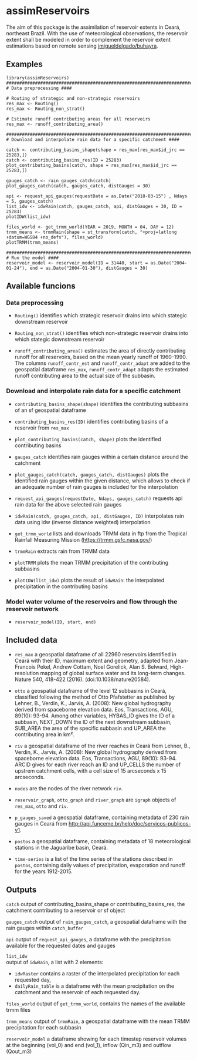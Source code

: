 # assimReservoirs

The aim of this package is the assimilation of reservoir extents in Ceará, northeast Brazil. 
With the use of meteorological observations, the reservoir extent shall be modeled in order to complement the reservoir extent estimations based on remote sensing [jmigueldelgado/buhayra](https://github.com/jmigueldelgado/buhayra). 


## Examples

```
library(assimReservoirs)
#####################################################################################+
# Data preprocessing ####

# Routing of strategic and non-strategic reservoirs
res_max <- Routing()
res_max <- Routing_non_strat()

# Estimate runoff contributing areas for all reservoirs
res_max <- runoff_contributing_area()

#####################################################################################+
# Download and interpolate rain data for a specific catchment ####

catch <- contributing_basins_shape(shape = res_max[res_max$id_jrc == 25283,])
catch <- contributing_basins_res(ID = 25283)
plot_contributing_basins(catch, shape = res_max[res_max$id_jrc == 25283,])

gauges_catch <- rain_gauges_catch(catch)
plot_gauges_catch(catch, gauges_catch, distGauges = 30)

api <- request_api_gauges(requestDate = as.Date("2018-03-15") , Ndays = 5, gauges_catch)
list_idw <- idwRain(catch, gauges_catch, api, distGauges = 30, ID = 25283)
plotIDW(list_idw)

files_world <- get_trmm_world(YEAR = 2019, MONTH = 04, DAY = 12)
trmm_means <- trmmRain(shape = st_transform(catch, "+proj=latlong  +datum=WGS84 +no_defs"), files_world)
plotTRMM(trmm_means)

#####################################################################################+
# Run the model ####
reservoir_model <- reservoir_model(ID = 31440, start = as.Date("2004-01-24"), end = as.Date("2004-01-30"), distGauges = 30)
```

## Available funcions

### Data preprocessing

- ```Routing()``` identifies which strategic reservoir drains into which stategic downstream reservoir

- ```Routing_non_strat()``` identifies which non-strategic reservoir drains into which stategic downstream reservoir

- ```runoff_contributing_area()``` estimates the area of directly contributing runoff for all reservoirs, based on the mean yearly runoff of 1960-1990. The columns ```runoff_contr_est``` and ```runoff_contr_adapt``` are added to the geospatial dataframe ```res_max```, ```runoff_contr_adapt``` adapts the estimated runoff contributing area to the actual size of the subbasin.

### Download and interpolate rain data for a specific catchment

- ```contributing_basins_shape(shape)``` identifies the contributing subbasins of an sf geospatial dataframe
- ```contributing_basins_res(ID)``` identifies contributing basins of a reservoir from ```res_max```

- ```plot_contributing_basins(catch, shape)``` plots the identified contributing basins

- ```gauges_catch``` identifies rain gauges within a certain distance around the catchment

- ```plot_gauges_catch(catch, gauges_catch, distGauges)``` plots the identified rain gauges within the given distance, which allows to check if an adequate number of rain gauges is included for the interpolation 

- ```request_api_gauges(requestDate, Ndays, gauges_catch)``` requests api rain data for the above selected rain gauges

- ```idwRain(catch, gauges_catch, api, distGauges, ID)``` interpolates rain data using idw (inverse distance weighted) interpolation

- ```get_trmm_world``` lists and downloads TRMM data in ftp from the Tropical Rainfall Measuring Mission (https://trmm.gsfc.nasa.gov/)

- ```trmmRain``` extracts rain from TRMM data

- ```plotTRMM``` plots the mean TRMM precipitation of the contributing subbasins

- ```plotIDW(list_idw)``` plots the result of ```idwRain```: the interpolated precipitation in the contributing basins

### Model water volume of the reservoirs and flow through the reservoir network
- ```reservoir_model(ID, start, end)```


## Included data
- ```res_max``` a geospatial dataframe of all 22960 reservoirs identified in Ceará with their ID, maximum extent and geometry, adapted from  Jean-Francois Pekel, Andrew Cottam, Noel Gorelick, Alan S. Belward, High-resolution mapping of global surface water and its long-term changes. Nature 540, 418-422 (2016). (doi:10.1038/nature20584).

- ```otto``` a geospatial dataframe of the level 12 subbasins in  Ceará, classified following the method of Otto Pfafstetter as published by Lehner, B., Verdin, K., Jarvis, A. (2008): New global hydrography derived from spaceborne elevation data. Eos, Transactions, AGU, 89(10): 93-94. Among other variables, HYBAS_ID gives the ID of a subbasin, NEXT_DOWN the ID of the next downstream subbasin, SUB_AREA the area of the specific subbasin and UP_AREA the contributing area in km².

- ```riv``` a geospatial dataframe of the river reaches in Ceará from Lehner, B., Verdin, K., Jarvis, A. (2008): New global hydrography derived from spaceborne elevation data. Eos, Transactions, AGU, 89(10): 93-94. ARCID gives for each river reach an ID and UP_CELLS the number of upstrem catchment cells, with a cell size of 15 arcseconds x 15 arcseconds. 

- ```nodes``` are the nodes of the river network ```riv```.

- ```reservoir_graph```, ```otto_graph``` and ```river_graph``` are `igraph` objects of ```res_max```, ```otto``` and ```riv```.

- ```p_gauges_saved``` a geospatial dataframe, containing metadata of 230 rain gauges in Ceará from http://api.funceme.br/help/doc/servicos-publicos-v1.

- ```postos``` a geospatial dataframe, containing metadata of 18 meteorological stations in the Jaguaribe basin, Ceará.

- ```time-series``` is a list of the time series of the stations described in ```postos```, containing daily values of precipitation, evaporation and runoff for the years 1912-2015.

## Outputs

```catch``` output of contributing_basins_shape or contributing_basins_res, the catchment contributing to a reservoir or sf object 

```gauges_catch``` output of ```rain_gauges_catch```, a geospatial dataframe with the rain gauges within ```catch_buffer``` 

```api``` output of ```request_api_gauges```, a dataframe with the precipitation available for the requested dates and gauges

```list_idw``` <br>
output of ```idwRain```, a list with 2 elements:

- ```idwRaster``` contains a raster of the interpolated precipitation for each requested day, 
- ```dailyRain_table``` is a dataframe with the mean precipitation on the catchment and the reservoir of each requested day.

```files_world``` output of ```get_trmm_world```, contains the names of the available trmm files

```trmm_means``` output of ```trmmRain```, a geospatial dataframe with the mean TRMM precipitation for each subbasin

```reservoir_model``` a dataframe showing for each timestep reservoir volumes at the beginning (vol_0) and end (vol_1),  inflow (Qin_m3) and outflow (Qout_m3)

